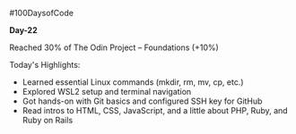 #100DaysofCode

**Day-22**

Reached 30% of The Odin Project – Foundations (+10%)

Today's Highlights:

- Learned essential Linux commands (mkdir, rm, mv, cp, etc.)
- Explored WSL2 setup and terminal navigation
- Got hands-on with Git basics and configured SSH key for GitHub
- Read intros to HTML, CSS, JavaScript, and a little about PHP, Ruby, and Ruby on Rails
